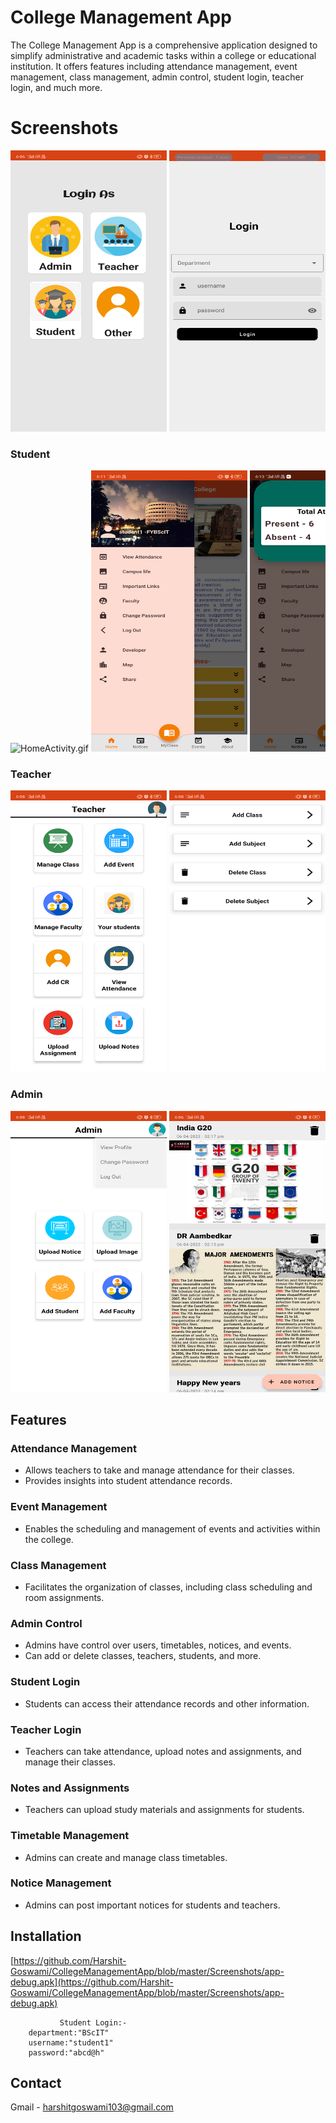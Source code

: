 # College Management App

The College Management App is a comprehensive application designed to simplify administrative and
academic tasks within a college or educational institution. It offers features including attendance
management, event management, class management, admin control, student login, teacher login, and
much more.

# Screenshots

<div style="overflow-x: auto; white-space: nowrap;">
   <img src="Screenshots/Screenshot_loginAs.png" alt="HomeActivity.gif" width="250" height="450">
   <img src="Screenshots/Screenshot_LoginScreen.png"  width="250" height="450"></div>

### Student

<div style="overflow-x: auto; white-space: nowrap;">
   <img src="Screenshots/home.gif" alt="HomeActivity.gif" width="250" height="450">
   <img src="Screenshots/Screenshot_navigationDrawer.png"  width="250" height="450">
   <img src="Screenshots/Screenshot_student_attendance.png"  width="250" height="450">
   <img src="Screenshots/Screenshot_student_notice.png"  width="250" height="450">
   <img src="Screenshots/Screenshot_student_classRoom.png"  width="250" height="450">
   <img src="Screenshots/Screenshot_takeAttendance.png"  width="250" height="450">
   <img src="Screenshots/Screenshot_studentEvents.png"  width="250" height="450">
   <img src="Screenshots/about.gif" alt="AboutActivity.gif" width="250" height="450">
</div>

### Teacher

<div style="overflow-x: auto; white-space: nowrap;">
   <img src="Screenshots/Screenshot_HOD_screen.png" alt="HomeActivity.gif" width="250" height="450">
   <img src="Screenshots/Screenshot_manageClass.png"  width="250" height="450">
   <img src="Screenshots/Screenshot_AddClass.png"  width="250" height="450">
   <img src="Screenshots/Screenshot_addSubject.png"  width="250" height="450">
   <img src="Screenshots/Screenshot_deleteSubject.png"  width="250" height="450">
   <img src="Screenshots/Screenshot_deleteClass.png"  width="250" height="450">
   <img src="Screenshots/Screenshot_Add_deleteEvent.png"  width="250" height="450">
   <img src="Screenshots/Screenshot_addCR.png" alt="AboutActivity.gif" width="250" height="450">
   <img src="Screenshots/Screenshot_teacherViewAttendance.png"  width="250" height="450">
   <img src="Screenshots/Screenshot_teacher_addDeleteAssignment.png"  width="250" height="450">
</div>

### Admin

<div style="overflow-x: auto; white-space: nowrap;">
   <img src="Screenshots/Screenshot_admin_screen.png" alt="HomeActivity.gif" width="250" height="450">
   <img src="Screenshots/Screenshot_Admin_AddDeleteNotice.png"  width="250" height="450">
   <img src="Screenshots/Screenshot_Admin_UploadImage.png"  width="250" height="450">
   <img src="Screenshots/Screenshot_AdminAllStudents.png"  width="250" height="450">
   <img src="Screenshots/Screenshot_adminAddStudent.png"  width="250" height="450">
   <img src="Screenshots/Screenshot_admin_teachers.png"  width="250" height="450"> 
</div>

## Features

### Attendance Management

- Allows teachers to take and manage attendance for their classes.
- Provides insights into student attendance records.

### Event Management

- Enables the scheduling and management of events and activities within the college.

### Class Management
- Facilitates the organization of classes, including class scheduling and room assignments.

### Admin Control
- Admins have control over users, timetables, notices, and events.
- Can add or delete classes, teachers, students, and more.

### Student Login
- Students can access their attendance records and other information.

### Teacher Login
- Teachers can take attendance, upload notes and assignments, and manage their classes.

### Notes and Assignments
- Teachers can upload study materials and assignments for students.

### Timetable Management
- Admins can create and manage class timetables.

### Notice Management
- Admins can post important notices for students and teachers.

## Installation

[https://github.com/Harshit-Goswami/CollegeManagementApp/blob/master/Screenshots/app-debug.apk](https://github.com/Harshit-Goswami/CollegeManagementApp/blob/master/Screenshots/app-debug.apk)

               Student Login:-
        department:"BScIT"   
        username:"student1"   
        password:"abcd@h"


## Contact

Gmail - harshitgoswami103@gmail.com
